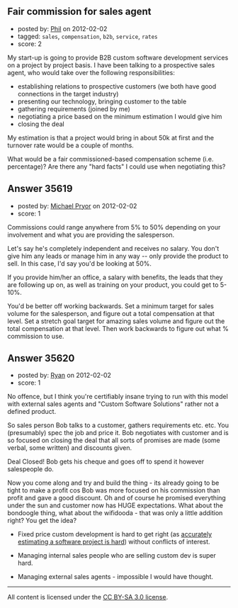## Fair commission for sales agent

- posted by: [Phil](https://stackexchange.com/users/-1/16148-phil) on 2012-02-02
- tagged: `sales`, `compensation`, `b2b`, `service`, `rates`
- score: 2

My start-up is going to provide B2B custom software development services on a project by project basis. I have been talking to a prospective sales agent, who would take over the following responsibilities:

* establishing relations to prospective customers (we both have good connections in the target industry)
* presenting our technology, bringing customer to the table
* gathering requirements (joined by me)
* negotiating a price based on the minimum estimation I would give him
* closing the deal

My estimation is that a project would bring in about 50k at first and the turnover rate would be a couple of months.

What would be a fair commissioned-based compensation scheme (i.e. percentage)? Are there any "hard facts" I could use when negotiating this?


## Answer 35619

- posted by: [Michael Pryor](https://stackexchange.com/users/-1/130-michael-pryor) on 2012-02-02
- score: 1

Commissions could range anywhere from 5% to 50% depending on your involvement and what you are providing the salesperson.

Let's say he's completely independent and receives no salary.  You don't give him any leads or manage him in any way -- only provide the product to sell.  In this case, I'd say you'd be looking at 50%.

If you provide him/her an office, a salary with benefits, the leads that they are following up on, as well as training on your product, you could get to 5-10%.

You'd be better off working backwards. Set a minimum target for sales volume for the salesperson, and figure out a total compensation at that level.  Set a stretch goal target for amazing sales volume and figure out the total compensation at that level.  Then work backwards to figure out what % commission to use.


## Answer 35620

- posted by: [Ryan](https://stackexchange.com/users/-1/465-ryan) on 2012-02-02
- score: 1

<p>No offence, but I think you're certifiably insane trying to run with this model with external sales agents and "Custom Software Solutions" rather not a defined product.</p>

<p>So sales person Bob talks to a customer, gathers requirements etc. etc. You (presumably) spec the job and price it. Bob negotiates with customer and is so focused on closing the deal that all sorts of promises are made (some verbal, some written) and discounts given. </p>

<p>Deal Closed! Bob gets his cheque and goes off to spend it however salespeople do.</p>

<p>Now you come along and try and build the thing - its already going to be tight to make a profit cos Bob was more focused on his commission than profit and gave a good discount. Oh and of course he promised everything under the sun and customer now has HUGE expectations. What about the bondoogle thing, what about the wifidooda - that was only a little addition right? You get the idea?</p>

<ul>
<li><p>Fixed price custom development is hard to get right (as <a href="http://www.quora.com/Engineering-Management/Why-are-software-development-task-estimations-regularly-off-by-a-factor-of-2-3" rel="nofollow">accurately estimating a software project is hard</a>) without conflicts of interest.</p></li>
<li><p>Managing internal sales people who are selling custom dev is super hard.</p></li>
<li><p>Managing external sales agents - impossible I would have thought.</p></li>
</ul>




---

All content is licensed under the [CC BY-SA 3.0 license](https://creativecommons.org/licenses/by-sa/3.0/).
